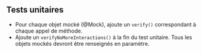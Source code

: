 ## Tests unitaires
- Pour chaque objet mocké (@Mock), ajoute un `verify()` correspondant à chaque appel de méthode.
- Ajoute un `verifyNoMoreInteractions()` à la fin du test unitaire. Tous les objets mockés devront être renseignés en paramètre.

